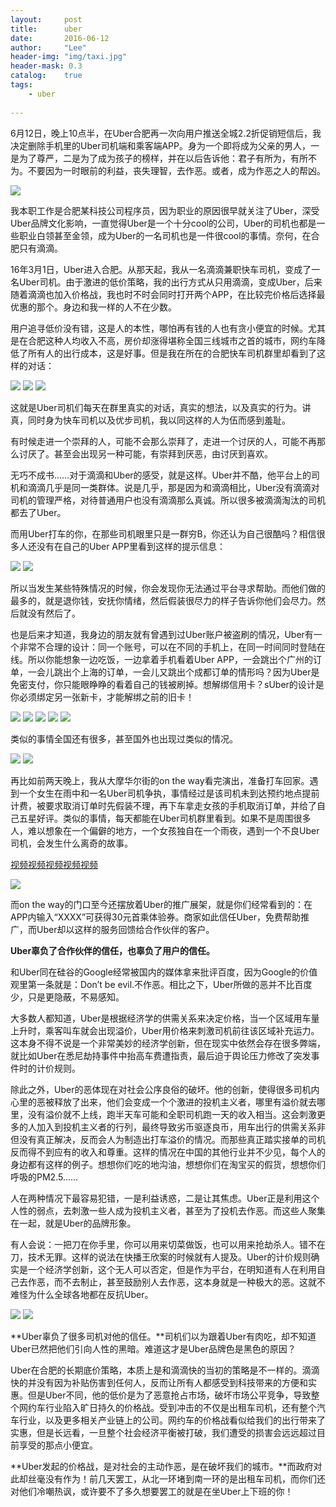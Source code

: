 ```yaml
---
layout:     post
title:      uber
date:       2016-06-12
author:     "Lee"
header-img: "img/taxi.jpg"
header-mask: 0.3
catalog:    true
tags:
    - uber
    
---
```

6月12日，晚上10点半，在Uber合肥再一次向用户推送全城2.2折促销短信后，我决定删除手机里的Uber司机端和乘客端APP。身为一个即将成为父亲的男人，一是为了尊严，二是为了成为孩子的榜样，并在以后告诉他：君子有所为，有所不为。不要因为一时眼前的利益，丧失理智，去作恶。或者，成为作恶之人的帮凶。

![](http://7xo8he.com1.z0.glb.clouddn.com/3.pic.jpg)

我本职工作是合肥某科技公司程序员，因为职业的原因很早就关注了Uber，深受Uber品牌文化影响，一直觉得Uber是一个十分cool的公司，Uber的司机也都是一些职业白领甚至金领，成为Uber的一名司机也是一件很cool的事情。奈何，在合肥只有滴滴。

16年3月1日，Uber进入合肥。从那天起，我从一名滴滴兼职快车司机，变成了一名Uber司机。由于激进的低价策略，我的出行方式从只用滴滴，变成Uber，后来随着滴滴也加入价格战，我也时不时会同时打开两个APP，在比较完价格后选择最优惠的那个。身边和我一样的人不在少数。

用户追寻低价没有错，这是人的本性，哪怕再有钱的人也有贪小便宜的时候。尤其是在合肥这种人均收入不高，房价却涨得堪称全国三线城市之首的城市，网约车降低了所有人的出行成本，这是好事。但是我在所在的合肥快车司机群里却看到了这样的对话：

![](http://7xo8he.com1.z0.glb.clouddn.com/4.pic%E5%89%AF%E6%9C%AC.jpg)
![](http://7xo8he.com1.z0.glb.clouddn.com/6.pic.jpg)
![](http://7xo8he.com1.z0.glb.clouddn.com/7.pic.jpg)

这就是Uber司机们每天在群里真实的对话，真实的想法，以及真实的行为。讲真，同时身为快车司机以及优步司机，我以同这样的人为伍而感到羞耻。

有时候走进一个崇拜的人，可能不会那么崇拜了，走进一个讨厌的人，可能不再那么讨厌了。甚至会出现另一种可能，有崇拜到厌恶，由讨厌到喜欢。

无巧不成书……对于滴滴和Uber的感受，就是这样。Uber并不酷，他平台上的司机和滴滴几乎是同一类群体。说是几乎，那是因为和滴滴相比，Uber没有滴滴对司机的管理严格，对待普通用户也没有滴滴那么真诚。所以很多被滴滴淘汰的司机都去了Uber。

而用Uber打车的你，在那些司机眼里只是一群穷B，你还认为自己很酷吗？相信很多人还没有在自己的Uber APP里看到这样的提示信息：

![](http://7xo8he.com1.z0.glb.clouddn.com/8.pic.jpg)
![](http://7xo8he.com1.z0.glb.clouddn.com/9.pic.jpg)

所以当发生某些特殊情况的时候，你会发现你无法通过平台寻求帮助。而他们做的最多的，就是退你钱，安抚你情绪，然后假装很尽力的样子告诉你他们会尽力。然后就没有然后了。

也是后来才知道，我身边的朋友就有曾遇到过Uber账户被盗刷的情况，Uber有一个非常不合理的设计：同一个账号，可以在不同的手机上，在同一时间同时登陆在线。所以你能想象一边吃饭，一边拿着手机看着Uber APP，一会跳出个广州的订单，一会儿跳出个上海的订单，一会儿又跳出个成都订单的情形吗？因为Uber是免密支付，你只能眼睁睁的看着自己的钱被刷掉。想解绑信用卡？sUber的设计是你必须绑定另一张新卡，才能解绑之前的旧卡！

![](http://ww3.sinaimg.cn/mw690/5fdc4f28gw1f1bybub0qhj20k00zk7b8.jpg)
![](http://ww3.sinaimg.cn/mw690/5fdc4f28gw1f1bybvhdsvj20k00zkdo6.jpg)
![](http://ww3.sinaimg.cn/mw690/5fdc4f28gw1f1bybx31hij20k00zkwlp.jpg)
![](http://ww3.sinaimg.cn/mw690/5fdc4f28gw1f1bybvx3l6j20k00zkq7e.jpg)
![](http://ww2.sinaimg.cn/mw690/5fdc4f28gw1f1byc87rhmj20ku112qd4.jpg)


类似的事情全国还有很多，甚至国外也出现过类似的情况。

![](http://ww3.sinaimg.cn/mw690/5fdc4f28gw1f1h3np8fkcj20ku112tf6.jpg)
![](http://7xo8he.com1.z0.glb.clouddn.com/10.pic_hd.jpg)

再比如前两天晚上，我从大摩华尔街的on the way看完演出，准备打车回家。遇到一个女生在雨中和一名Uber司机争执，事情经过是该司机未到达预约地点提前计费，被要求取消订单时先假装不理，再下车拿走女孩的手机取消订单，并给了自己五星好评。类似的事情，每天都能在Uber司机群里看到。如果不是周围很多人，难以想象在一个偏僻的地方，一个女孩独自在一个雨夜，遇到一个不良Uber司机，会发生什么离奇的故事。

[视频视频视频视频视频](http://www.miaopai.com/show/ECaxZ0sEQs7Ji~W~0PZNww__.htm)

![](http://7xo8he.com1.z0.glb.clouddn.com/16.pic%E5%89%AF%E6%9C%AC.jpg)

而on the way的门口至今还摆放着Uber的推广展架，就是你们经常看到的：在APP内输入“XXXX”可获得30元首乘体验券。商家如此信任Uber，免费帮助推广，而Uber却以这样的服务回馈给合作伙伴的客户。

**Uber辜负了合作伙伴的信任，也辜负了用户的信任。**

和Uber同在硅谷的Google经常被国内的媒体拿来批评百度，因为Google的价值观里第一条就是：Don’t be evil.不作恶。相比之下，Uber所做的恶并不比百度少，只是更隐蔽，不易感知。

大多数人都知道，Uber是根据经济学的供需关系来决定价格，当一个区域用车量上升时，乘客叫车就会出现溢价，Uber用价格来刺激司机前往该区域补充运力。这本身不得不说是一个非常美妙的经济学创新，但在现实中依然会存在很多弊端，就比如Uber在悉尼劫持事件中抬高车费遭指责，最后迫于舆论压力修改了突发事件时的计价规则。

除此之外，Uber的恶体现在对社会公序良俗的破坏。他的创新，使得很多司机内心里的恶被释放了出来，他们会变成一个个激进的投机主义者，哪里有溢价就去哪里，没有溢价就不上线，跑半天车可能和全职司机跑一天的收入相当。这会刺激更多的人加入到投机主义者的行列，最终导致劣币驱逐良币，用车出行的供需关系非但没有真正解决，反而会人为制造出打车溢价的情况。而那些真正踏实接单的司机反而得不到应有的收入和尊重。这样的情况在中国的其他行业并不少见，每个人的身边都有这样的例子。想想你们吃的地沟油，想想你们在淘宝买的假货，想想你们呼吸的PM2.5……

人在两种情况下最容易犯错，一是利益诱惑，二是让其焦虑。Uber正是利用这个人性的弱点，去刺激一些人成为投机主义者，甚至为了投机去作恶。而这些人聚集在一起，就是Uber的品牌形象。

有人会说：一把刀在你手里，你可以用来切菜做饭，也可以用来抢劫杀人。错不在刀，技术无罪。这样的说法在快播王欣案的时候就有人提及。Uber的计价规则确实是一个经济学创新，这个无人可以否定，但是作为平台，在明知道有人在利用自己去作恶，而不去制止，甚至鼓励别人去作恶，这本身就是一种极大的恶。这就不难怪为什么全球各地都在反抗Uber。

![](http://7xo8he.com1.z0.glb.clouddn.com/AP_978786577385.JPG)
![](http://7xo8he.com1.z0.glb.clouddn.com/09euuber-pic-articleLarge.jpg)

**Uber辜负了很多司机对他的信任。**司机们以为跟着Uber有肉吃，却不知道Uber已然把他们引向人性的黑暗。难道这才是Uber品牌色是黑色的原因？

Uber在合肥的长期底价策略，本质上是和滴滴快的当初的策略是不一样的。滴滴快的并没有因为补贴伤害到任何人，反而让所有人都感受到科技带来的方便和实惠。但是Uber不同，他的低价是为了恶意抢占市场，破坏市场公平竞争，导致整个网约车行业陷入旷日持久的价格战。受到冲击的不仅是出租车司机，还有整个汽车行业，以及更多相关产业链上的公司。网约车的价格战看似给我们的出行带来了实惠，但是长远看，一旦整个社会经济平衡被打破，我们遭受的损害会远远超过目前享受的那点小便宜。

**Uber发起的价格战，是对社会的主动作恶，是在破坏我们的城市。**而政府对此却丝毫没有作为！前几天罢工，从北一环堵到南一环的是出租车司机，而你们还对他们冷嘲热讽，或许要不了多久想要罢工的就是在坐Uber上下班的你！